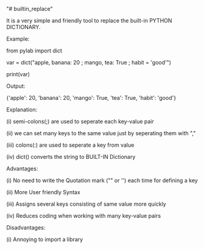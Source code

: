 "# builtin_replace" 

It is a very simple and friendly tool to replace the built-in PYTHON DICTIONARY.

Example:

from pylab import dict

var = dict("apple, banana: 20 ; mango, tea: True ; habit = 'good'")

print(var)


Output:

{'apple': 20, 'banana': 20, 'mango': True, 'tea': True, 'habit': 'good'}


Explanation:

  (i) semi-colons(;) are used to seperate each key-value pair
  
  (ii) we can set many keys to the same value just by seperating them with ","
  
  (iii) colons(:) are used to seperate a key from value
  
  (iv) dict() converts the string to BUILT-IN Dictionary
  

Advantages:

(i) No need to write the Quotation mark ("" or '') each time for defining a key

(ii) More User friendly Syntax

(iii) Assigns several keys consisting of same value more quickly

(iv) Reduces coding when working with many key-value pairs



Disadvantages:

(i) Annoying to import a library
